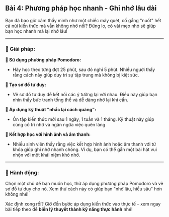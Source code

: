 ## Bài 4: Phương pháp học nhanh - Ghi nhớ lâu dài

Bạn đã bao giờ cảm thấy mình như một chiếc máy quét, cố gắng "nuốt" hết cả núi kiến thức mà vẫn không nhớ nổi? Đừng lo, có vài mẹo nhỏ sẽ giúp bạn học nhanh mà lại nhớ lâu!

---

### 📌 Giải pháp:

**🔹 Sử dụng phương pháp Pomodoro:**
- Hãy học theo từng đợt 25 phút, sau đó nghỉ 5 phút. Nhiều người thấy rằng cách này giúp duy trì sự tập trung mà không bị kiệt sức.

**🔹 Tạo sơ đồ tư duy:**
- Vẽ sơ đồ tư duy để kết nối các ý tưởng lại với nhau. Điều này giúp bạn nhìn thấy bức tranh tổng thể và dễ dàng nhớ lại khi cần.

**🔹 Áp dụng kỹ thuật "nhắc lại cách quãng":**
- Ôn tập kiến thức mới sau 1 ngày, 1 tuần và 1 tháng. Kỹ thuật này giúp củng cố trí nhớ và ngăn ngừa việc quên lãng.

**🔹 Kết hợp học với hình ảnh và âm thanh:**
- Nhiều sinh viên thấy rằng việc kết hợp hình ảnh hoặc âm thanh với từ khóa giúp ghi nhớ nhanh chóng. Ví dụ, bạn có thể gắn một bài hát vui nhộn với một khái niệm khó nhớ.

---

### 🚀 Hành động:

Chọn một chủ đề bạn muốn học, thử áp dụng phương pháp Pomodoro và vẽ sơ đồ tư duy cho nó. Xem thử cách này có giúp bạn "nhớ lâu, hiểu sâu" hơn không nhé!

Xác định xong rồi? Giờ đến bước áp dụng kiến thức vào thực tế – xem ngay bài tiếp theo để **biến lý thuyết thành kỹ năng thực hành** nhé!